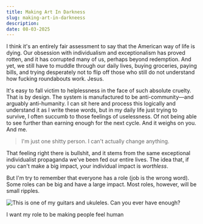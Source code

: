 ```yaml
---
title: Making Art In Darkness
slug: making-art-in-darkneess
description: 
date: 08-03-2025
---
```

I think it's an entirely fair assessment to say that the American way of life is dying. Our obsession with individualism and exceptionalism has proved rotten, and it has corrupted many of us, perhaps beyond redemption. And yet, we still have to muddle through our daily lives, buying groceries, paying bills, and trying desperately not to flip off those who still do not understand how fucking roundabouts work. Jesus.

It's easy to fall victim to helplessness in the face of such absolute cruelty. That is by design. The system is manufactured to be anti-community—and arguably anti-humanity. I can sit here and process this logically and understand it as I write these words, but in my daily life just trying to survive, I often succumb to those feelings of uselessness. Of not being able to see further than earning enough for the next cycle. And it weighs on you. And me.

> I'm just one shitty person. I can't actually change anything.

That feeling right there is bullshit, and it stems from the same exceptional individualist propaganda we've been fed our entire lives. The idea that, if you can't make a big impact, your individual impact is *worthless*. 

But I'm try to remember that everyone has a role (job is the wrong word). Some roles can be big and have a large impact. Most roles, however, will be small ripples.

![This is one of my guitars and ukuleles. Can you ever have enough?](https://spencersokol.com/assets/guitar-and-uke.webp#border)

I want my role to be making people feel human